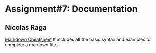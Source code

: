 # Assignment#7: Documentation
## Nicolas Raga
[Markdown Cheatsheet](https://github.com/adam-p/markdown-here/wiki/Markdown-Cheatsheet)
It includes **all** the basic syntax and examples to complete a mardown file. 
